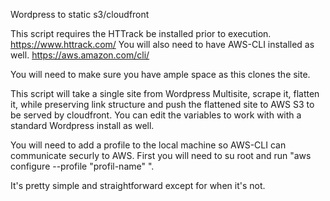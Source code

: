 Wordpress to static s3/cloudfront

This script requires the HTTrack be installed prior to execution. https://www.httrack.com/
You will also need to have AWS-CLI installed as well. https://aws.amazon.com/cli/

You will need to make sure you have ample space as this clones the site. 

This script will take a single site from Wordpress Multisite, scrape it, flatten it, while preserving link structure and push the flattened site to AWS S3 to be served by cloudfront. You can edit the variables to work with with a standard Wordpress install as well. 

You will need to add a profile to the local machine so AWS-CLI can communicate securly to AWS. First you will need to su root and run "aws configure --profile "profil-name" ". 

It's pretty simple and straightforward except for when it's not. 